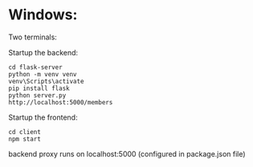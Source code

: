 # Windows:

Two terminals:

Startup the backend:

```
cd flask-server
python -m venv venv
venv\Scripts\activate
pip install flask
python server.py
http://localhost:5000/members
```

Startup the frontend:

```
cd client
npm start
```

backend proxy runs on localhost:5000 (configured in package.json file)

